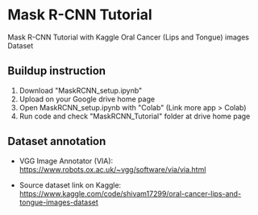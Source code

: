 # Mask R-CNN Tutorial

Mask R-CNN Tutorial with Kaggle Oral Cancer (Lips and Tongue) images Dataset

## Buildup instruction

1. Download "MaskRCNN_setup.ipynb"
2. Upload on your Google drive home page
3. Open MaskRCNN_setup.ipynb with "Colab" (Link more app > Colab)
4. Run code and check "MaskRCNN_Tutorial" folder at drive home page

## Dataset annotation

* VGG Image Annotator (VIA):
 https://www.robots.ox.ac.uk/~vgg/software/via/via.html

* Source dataset link on Kaggle:
 https://www.kaggle.com/code/shivam17299/oral-cancer-lips-and-tongue-images-dataset

